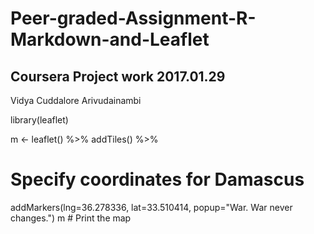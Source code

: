 # Peer-graded-Assignment-R-Markdown-and-Leaflet
## Coursera Project work 2017.01.29
Vidya Cuddalore Arivudainambi


library(leaflet)

m <- leaflet() %>%
  addTiles() %>%  
  # Specify coordinates for Damascus
  addMarkers(lng=36.278336, lat=33.510414, popup="War. War never changes.")
m  # Print the map

